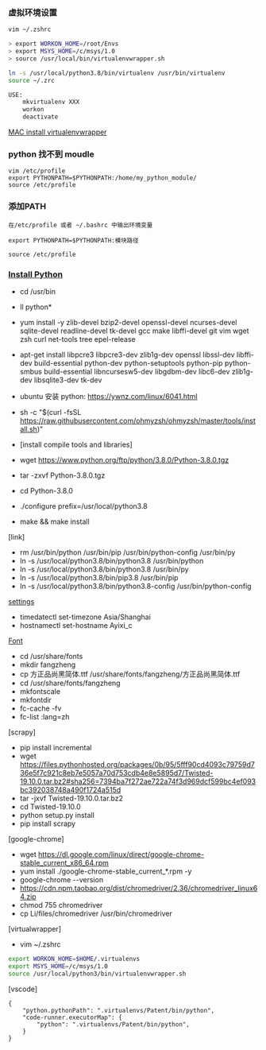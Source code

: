 
### 虚拟环境设置
```sh
vim ~/.zshrc

> export WORKON_HOME=/root/Envs
> export MSYS_HOME=/c/msys/1.0
> source /usr/local/bin/virtualenvwrapper.sh

ln -s /usr/local/python3.8/bin/virtualenv /usr/bin/virtualenv
source ~/.zrc

USE:
    mkvirtualenv XXX
    workon
    deactivate
```
[MAC install virtualenvwrapper](https://www.jianshu.com/p/dc7ec6a303e3)


### python 找不到 moudle

```shell
vim /etc/profile 
export PYTHONPATH=$PYTHONPATH:/home/my_python_module/
source /etc/profile 
```

### 添加PATH
```shell
在/etc/profile 或者 ~/.bashrc 中输出环境变量
    
export PYTHONPATH=$PYTHONPATH:模块路径
    
source /etc/profile
```

### [Install Python](https://segmentfault.com/a/1190000015628625)
- cd /usr/bin
- ll python*

- yum install -y zlib-devel bzip2-devel openssl-devel ncurses-devel sqlite-devel readline-devel tk-devel gcc make libffi-devel  git vim wget zsh curl net-tools tree epel-release 

- apt-get install libpcre3 libpcre3-dev zlib1g-dev openssl libssl-dev  libffi-dev build-essential python-dev python-setuptools python-pip python-smbus build-essential libncursesw5-dev libgdbm-dev libc6-dev zlib1g-dev libsqlite3-dev tk-dev
- ubuntu 安装 python: https://ywnz.com/linux/6041.html 

- sh -c "$(curl -fsSL https://raw.githubusercontent.com/ohmyzsh/ohmyzsh/master/tools/install.sh)"

- [install compile tools and libraries]

- wget https://www.python.org/ftp/python/3.8.0/Python-3.8.0.tgz
- tar -zxvf Python-3.8.0.tgz
- cd Python-3.8.0
- ./configure prefix=/usr/local/python3.8
- make && make install

[link]
- rm /usr/bin/python /usr/bin/pip /usr/bin/python-config /usr/bin/py
- ln -s /usr/local/python3.8/bin/python3.8 /usr/bin/python 
- ln -s /usr/local/python3.8/bin/python3.8 /usr/bin/py
- ln -s /usr/local/python3.8/bin/pip3.8 /usr/bin/pip
- ln -s /usr/local/python3.8/bin/python3.8-config /usr/bin/python-config


[settings](http://www.ruanyifeng.com/blog/2016/03/systemd-tutorial-commands.html)
- timedatectl set-timezone Asia/Shanghai
- hostnamectl set-hostname Ayixi_c


[Font](https://blog.csdn.net/azhegps/article/details/79385809)
- cd /usr/share/fonts
- mkdir fangzheng
- cp 方正品尚黑简体.ttf /usr/share/fonts/fangzheng/方正品尚黑简体.ttf
- cd /usr/share/fonts/fangzheng
- mkfontscale
- mkfontdir
- fc-cache -fv
- fc-list :lang=zh

[scrapy]
- pip install incremental
- wget https://files.pythonhosted.org/packages/0b/95/5fff90cd4093c79759d736e5f7c921c8eb7e5057a70d753cdb4e8e5895d7/Twisted-19.10.0.tar.bz2#sha256=7394ba7f272ae722a74f3d969dcf599bc4ef093bc392038748a490f1724a515d
- tar -jxvf Twisted-19.10.0.tar.bz2
- cd Twisted-19.10.0
- python setup.py install
- pip install scrapy
  
[google-chrome]
- wget https://dl.google.com/linux/direct/google-chrome-stable_current_x86_64.rpm
- yum install ./google-chrome-stable_current_*.rpm -y
- google-chrome --version
- https://cdn.npm.taobao.org/dist/chromedriver/2.36/chromedriver_linux64.zip
- chmod 755 chromedriver
- cp Li/files/chromedriver /usr/bin/chromedriver

[virtualwrapper]
- vim ~/.zshrc
```sh
export WORKON_HOME=$HOME/.virtualenvs
export MSYS_HOME=/c/msys/1.0
source /usr/local/python3/bin/virtualenvwrapper.sh
```

[vscode]
```py3
{
    "python.pythonPath": ".virtualenvs/Patent/bin/python",
    "code-runner.executorMap": {
        "python": ".virtualenvs/Patent/bin/python",
    }
}
```
